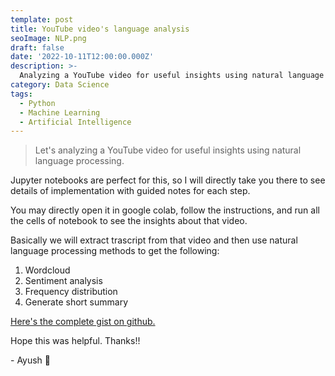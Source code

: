 ```yaml
---
template: post
title: YouTube video's language analysis
seoImage: NLP.png
draft: false
date: '2022-10-11T12:00:00.000Z'
description: >-
  Analyzing a YouTube video for useful insights using natural language processing...
category: Data Science
tags:
  - Python
  - Machine Learning
  - Artificial Intelligence
---
```


> Let's analyzing a YouTube video for useful insights using natural language processing.

Jupyter notebooks are perfect for this, so I will directly take you there to see details of implementation with guided notes for each step.

You may directly open it in google colab, follow the instructions, and run all the cells of notebook to see the insights about that video.

Basically we will extract trascript from that video and then use natural language processing methods to get the following:

1. Wordcloud
2. Sentiment analysis
3. Frequency distribution
4. Generate short summary

[Here's the complete gist on github.](https://gist.github.com/heyayush/c914f8b96f03f1ae0333c58d279dac2c)

Hope this was helpful.
Thanks!!

\- Ayush 🙂
